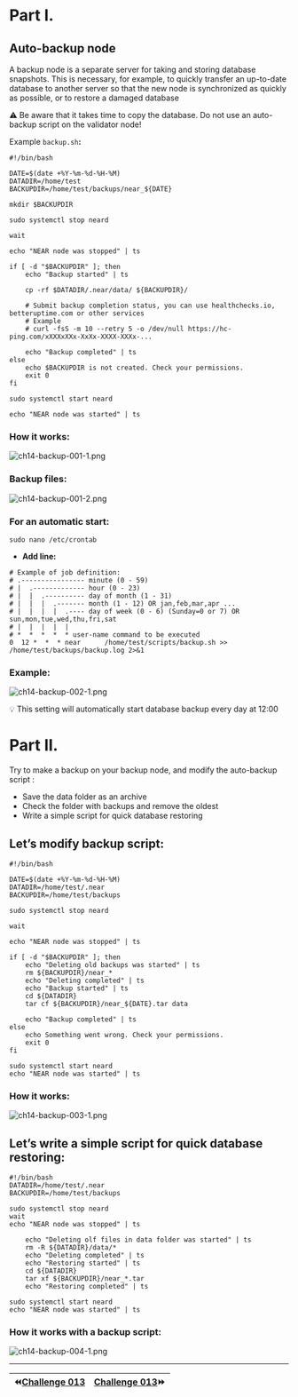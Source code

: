 # Part I. 

## Auto-backup node

A backup node is a separate server for taking and storing database snapshots.
This is necessary, for example, to quickly transfer an up-to-date 
database to another server so that the new node is synchronized as 
quickly as possible, or to restore a damaged database

⚠️ Be aware that it takes time to copy the database. Do not use an auto-backup script on the validator node!

Example `backup.sh`**:**

```
#!/bin/bash

DATE=$(date +%Y-%m-%d-%H-%M)
DATADIR=/home/test
BACKUPDIR=/home/test/backups/near_${DATE}

mkdir $BACKUPDIR

sudo systemctl stop neard

wait

echo "NEAR node was stopped" | ts

if [ -d "$BACKUPDIR" ]; then
    echo "Backup started" | ts

    cp -rf $DATADIR/.near/data/ ${BACKUPDIR}/

    # Submit backup completion status, you can use healthchecks.io, betteruptime.com or other services
    # Example
    # curl -fsS -m 10 --retry 5 -o /dev/null https://hc-ping.com/xXXXxXXx-XxXx-XXXX-XXXx-...

    echo "Backup completed" | ts
else
    echo $BACKUPDIR is not created. Check your permissions.
    exit 0
fi

sudo systemctl start neard

echo "NEAR node was started" | ts
```
### How it works:

![ch14-backup-001-1.png](https://github.com/BTCSecure/stakewars-3/blob/main/images/challenge-014/ch14-backup-001-1.png)

### Backup files:

![ch14-backup-001-2.png](https://github.com/BTCSecure/stakewars-3/blob/main/images/challenge-014/ch14-backup-001-2.png)

### For an automatic start:

```
sudo nano /etc/crontab
```

- **Add line:**

```
# Example of job definition:
# .---------------- minute (0 - 59)
# |  .------------- hour (0 - 23)
# |  |  .---------- day of month (1 - 31)
# |  |  |  .------- month (1 - 12) OR jan,feb,mar,apr ...
# |  |  |  |  .---- day of week (0 - 6) (Sunday=0 or 7) OR sun,mon,tue,wed,thu,fri,sat
# |  |  |  |  |
# *  *  *  *  * user-name command to be executed
0  12 *  *  * near      /home/test/scripts/backup.sh >> /home/test/backups/backup.log 2>&1
```

### Example:

![ch14-backup-002-1.png](https://github.com/BTCSecure/stakewars-3/blob/main/images/challenge-014/ch14-backup-002-1.png)

💡 This setting will automatically start database backup every day at 12:00

# Part II.

Try to make a backup on your backup node, and modify the auto-backup script :

- Save the data folder as an archive
- Check the folder with backups and remove the oldest
- Write a simple script for quick database restoring

## Let’s modify backup script:

```
#!/bin/bash

DATE=$(date +%Y-%m-%d-%H-%M)
DATADIR=/home/test/.near
BACKUPDIR=/home/test/backups

sudo systemctl stop neard

wait

echo "NEAR node was stopped" | ts

if [ -d "$BACKUPDIR" ]; then
    echo "Deleting old backups was started" | ts
    rm ${BACKUPDIR}/near_*
    echo "Deleting completed" | ts
    echo "Backup started" | ts
    cd ${DATADIR}
    tar cf ${BACKUPDIR}/near_${DATE}.tar data

    echo "Backup completed" | ts
else
    echo Something went wrong. Check your permissions.
    exit 0
fi

sudo systemctl start neard
echo "NEAR node was started" | ts
```

### How it works:

![ch14-backup-003-1.png](https://github.com/BTCSecure/stakewars-3/blob/main/images/challenge-014/ch14-backup-003-1.png)

## Let’s write a simple script for quick database restoring:

```
#!/bin/bash
DATADIR=/home/test/.near
BACKUPDIR=/home/test/backups

sudo systemctl stop neard
wait
echo "NEAR node was stopped" | ts

    echo "Deleting olf files in data folder was started" | ts
    rm -R ${DATADIR}/data/*
    echo "Deleting completed" | ts
    echo "Restoring started" | ts
    cd ${DATADIR}
    tar xf ${BACKUPDIR}/near_*.tar
    echo "Restoring completed" | ts

sudo systemctl start neard
echo "NEAR node was started" | ts
```

### How it works with a backup script:

![ch14-backup-004-1.png](https://github.com/BTCSecure/stakewars-3/blob/main/images/challenge-014/ch14-backup-004-1.png)
***
⏪[Challenge 013](https://github.com/BTCSecure/stakewars-3/blob/main/challenge-013.md)     | [Challenge 013](https://github.com/BTCSecure/stakewars-3/blob/main/challenge-013.md)⏩
:---|---:
